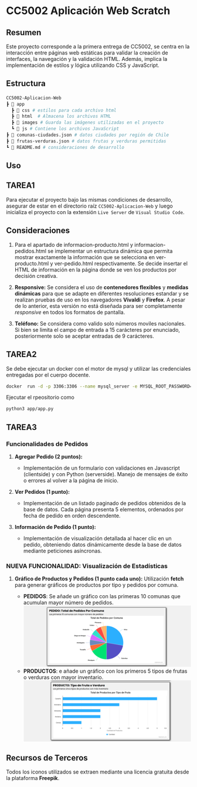 # CC5002 Aplicación Web Scratch

## Resumen

Este proyecto corresponde a la primera entrega de CC5002, se centra en la interacción entre páginas web estáticas para validar la creación de interfaces, la navegación y la validación HTML. Además, implica la implementación de estilos y lógica utilizando CSS y JavaScript.

## Estructura

```bash 
CC5002-Aplicacion-Web
┣ 📂 app
  ┣ 📂 css # estilos para cada archivo html
  ┣ 📂 html  # Almacena los archivos HTML
  ┣ 📂 images # Guarda las imágenes utilizadas en el proyecto
  ┗ 📂 js # Contiene los archivos JavaScript
┣ 📑 comunas-ciudades.json # datos ciudades por región de Chile
┣ 📑 frutas-verduras.json # datos frutas y verduras permitidas
┗ 📑 README.md # consideraciones de desarrollo
```
## Uso

## TAREA1

Para ejecutar el proyecto bajo las mismas condiciones de desarrollo, asegurar de estar en el directorio raíz `CC5002-Aplicacion-Web` y luego inicializa el proyecto con la extensión `Live Server` de `Visual Studio Code`.


## Consideraciones

1. Para el apartado de informacion-producto.html y informacion-pedidos.html se implementar un estructura dinámica que permita mostrar exactamente la información que se selecciona en ver-producto.html y ver-pedido.html respectivamente. Se decide insertar el HTML de información en la página donde se ven los productos por decisión creativa.

2. **Responsive:** Se considera el uso de **contenedores flexibles** y **medidas dinámicas** para que se adapte en diferentes resoluciones estandar  y se realizan pruebas de uso en los navegadores **Vivaldi** y **Firefox**. A pesar de lo anterior, esta versión no está diseñada para ser completamente *responsive* en todos los formatos de pantalla.

3. **Teléfono:** Se considera como valido solo números moviles nacionales. Si bien se limita el campo de entrada a 15 carácteres por enunciado, posteriormente solo se aceptar entradas de 9 carácteres.


## TAREA2

Se debe ejecutar un docker con el motor de mysql y utilizar las credenciales entregadas por el cuerpo docente.

``` bash
docker  run -d -p 3306:3306 --name mysql_server -e MYSQL_ROOT_PASSWORD=0123456789 mysql:latest
```

Ejecutar el rpeositorio como

```bash
python3 app/app.py
```

## TAREA3

### Funcionalidades de Pedidos

1. **Agregar Pedido (2 puntos):**
   - Implementación de un formulario con validaciones en Javascript (clientside) y con Python (serverside). Manejo de mensajes de éxito o errores al volver a la página de inicio.

2. **Ver Pedidos (1 punto):**
   - Implementación de un listado paginado de pedidos obtenidos de la base de datos. Cada página presenta 5 elementos, ordenados por fecha de pedido en orden descendente.

3. **Información de Pedido (1 punto):**
   - Implementación de visualización detallada al hacer clic en un pedido, obteniendo datos dinámicamente desde la base de datos mediante peticiones asíncronas.

### NUEVA FUNCIONALIDAD: Visualización de Estadísticas

1. **Gráfico de Productos y Pedidos (1 punto cada uno):**
Utilización **fetch** para generar gráficos de productos por tipo y pedidos por comuna.

    - **PEDIDOS**: Se añade un gráfico con las primeras 10 comunas que acumulan mayor número de pedidos.
      !["Grafico Pedidos"](app/static/images/layout3.png)
    - **PRODUCTOS**: e añade un gráfico con los primeros 5 tipos de frutas o verduras con mayor inventario.
      !["Grafico Productos"](app/static/images/layout2.png)



## Recursos de Terceros

Todos los iconos utilizados se extraen mediante una licencia gratuita desde la plataforma **Freepik**.

